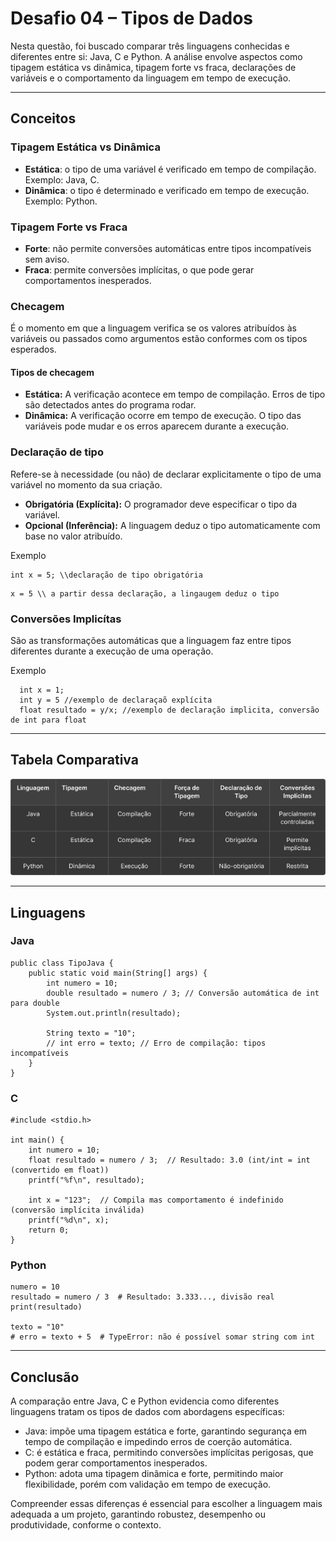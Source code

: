# Desafio 04 – Tipos de Dados

Nesta questão, foi buscado comparar três linguagens conhecidas e diferentes entre si: Java, C e Python. A análise envolve aspectos como tipagem estática vs dinâmica, tipagem forte vs fraca, declarações de variáveis e o comportamento da linguagem em tempo de execução.

---

## Conceitos

### Tipagem Estática vs Dinâmica

- **Estática**: o tipo de uma variável é verificado em tempo de compilação. Exemplo: Java, C.
- **Dinâmica**: o tipo é determinado e verificado em tempo de execução. Exemplo: Python.

### Tipagem Forte vs Fraca

- **Forte**: não permite conversões automáticas entre tipos incompatíveis sem aviso.
- **Fraca**: permite conversões implícitas, o que pode gerar comportamentos inesperados.

### Checagem

É o momento em que a linguagem verifica se os valores atribuídos às variáveis ou passados como argumentos estão conformes com os tipos esperados.

#### Tipos de checagem

- **Estática:** A verificação acontece em tempo de compilação. Erros de tipo são detectados antes do programa rodar.
- **Dinâmica:** A verificação ocorre em tempo de execução. O tipo das variáveis pode mudar e os erros aparecem durante a execução.
### Declaração de tipo

Refere-se à necessidade (ou não) de declarar explicitamente o tipo de uma variável no momento da sua criação.

- **Obrigatória (Explícita):** O programador deve especificar o tipo da variável.
- **Opcional (Inferência):** A linguagem deduz o tipo automaticamente com base no valor atribuído.

Exemplo

```
int x = 5; \\declaração de tipo obrigatória
```

```
x = 5 \\ a partir dessa declaração, a lingaugem deduz o tipo
```
### Conversões Implicítas

São as transformações automáticas que a linguagem faz entre tipos diferentes durante a execução de uma operação.

Exemplo
```
  int x = 1;
  int y = 5 //exemplo de declaraçaõ explícita
  float resultado = y/x; //exemplo de declaração implicita, conversão de int para float
```
---

## Tabela Comparativa 
![tabelacomparativa](tabela2.png)

---

## Linguagens

### Java

```
public class TipoJava {
    public static void main(String[] args) {
        int numero = 10;
        double resultado = numero / 3; // Conversão automática de int para double
        System.out.println(resultado);

        String texto = "10";
        // int erro = texto; // Erro de compilação: tipos incompatíveis
    }
}
```
### C
```
#include <stdio.h>

int main() {
    int numero = 10;
    float resultado = numero / 3;  // Resultado: 3.0 (int/int = int (convertido em float))
    printf("%f\n", resultado);

    int x = "123";  // Compila mas comportamento é indefinido (conversão implícita inválida)
    printf("%d\n", x);
    return 0;
}
```

### Python
```
numero = 10
resultado = numero / 3  # Resultado: 3.333..., divisão real
print(resultado)

texto = "10"
# erro = texto + 5  # TypeError: não é possível somar string com int

```

---

##  Conclusão

A comparação entre Java, C e Python evidencia como diferentes linguagens tratam os tipos de dados com abordagens específicas:

- Java: impõe uma tipagem estática e forte, garantindo segurança em tempo de compilação e impedindo erros de coerção automática.
- C: é estática e fraca, permitindo conversões implícitas perigosas, que podem gerar comportamentos inesperados.
- Python: adota uma tipagem dinâmica e forte, permitindo maior flexibilidade, porém com validação em tempo de execução.

Compreender essas diferenças é essencial para escolher a linguagem mais adequada a um projeto, garantindo robustez, desempenho ou produtividade, conforme o contexto.
